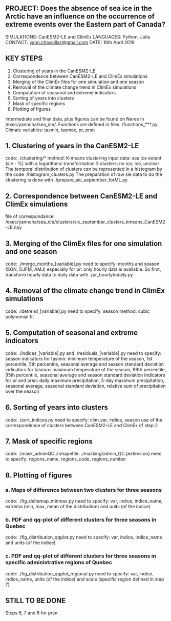 ## PROJECT: Does the absence of sea ice in the Arctic have an influence on the occurrence of extreme events over the Eastern part of Canada?
SIMULATIONS: CanESM2-LE and ClimEx
LANGUAGES: Python, Julia
CONTACT: yann.chavaillaz@gmail.com
DATE: 16th April 2019

## KEY STEPS
1. Clustering of years in the CanESM2-LE
2. Correspondence between CanESM2-LE and ClimEx simulations
3. Merging of the ClimEx files for one simulation and one season
4. Removal of the climate change trend in ClimEx simulations
5. Computation of seasonal and extreme indicators
6. Sorting of years into clusters
7. Mask of specific regions
8. Plotting of figures

Intermediate and final data, plus figures can be found on Neree in /exec/yanncha/sea_ice/.
Functions are defined in files ./functions_***.py
Climate variables: tasmin, tasmax, pr, prsn

## 1. Clustering of years in the CanESM2-LE
code: ./clustering/*
method: K-means clustering
input data: sea ice extent (sie - %) with a logarithmic transformation
3 clusters: no ice, ice, unclear
The temporal distribution of clusters can be represented in a histogram by the code ./histogram_clusters.py
The preparation of raw sie data to do the clustering is done with ./prepare_sic_september_forML.py

## 2. Correspondence between CanESM2-LE and ClimEx simulations
file of correspondance: /exec/yanncha/sea_ice/clusters/sic_september_clusters_kmeans_CanESM2-LE.npy

## 3. Merging of the ClimEx files for one simulation and one season
code: ./merge_months_[variable].py
need to specify: months and season (SON, DJFM, AMJ)
especially for pr: only hourly data is available. So first, transform hourly data to daily data with ./pr_hourlytodaily.py

## 4. Removal of the climate change trend in ClimEx simulations
code: ./detrend_[variable].py
need to specify: season
method: cubic polynomial fit

## 5. Computation of seasonal and extreme indicators
code: ./indices_[variable].py and ./residuals_[variable].py
need to specify: season
indicators for tasmin: minimum temperature of the season, 1st percentile, 5th percentile, seasonal average and season standard deviation
indicators for tasmax: maximum temperature of the season, 99th percentile, 95th percentile, seasonal average and season standard deviation
indicators for pr and prsn: daily maximum precipitation, 5-day maximum precipitation, seasonal average, seasonal standard deviation, relative sum of precipitation over the season

## 6. Sorting of years into clusters
code: ./sort_indices.py
need to specify: clim_var, indice, season
use of the correspondence of clusters between CanESM2-LE and ClimEx of step 2

## 7. Mask of specific regions
code: ./mask_adminQC.jl
shapefile: ./masking/admin_QC.[extension]
need to specify: regions_name, regions_code, regions_number

## 8. Plotting of figures
### a. Maps of difference between two clusters for three seasons
code: ./fig_deltamap_minmax.py
need to specify: var, indice, indice_name, extrema (min, max, mean of the distribution) and units (of the indice)
### b. PDF and qq-plot of different clusters for three seasons in Quebec
code: ./fig_distribution_qqplot.py
need to specify: var, indice, indice_name and units (of the indice)
### c. PDF and qq-plot of different clusters for three seasons in specific administrative regions of Quebec
code: ./fig_distribution_qqplot_regional.py
need to specify: var, indice, indice_name, units (of the indice) and scale (specific region defined in step 7)

## STILL TO BE DONE
Steps 6, 7 and 8 for prsn.
